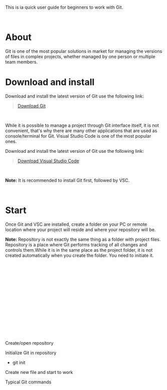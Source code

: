 This is ia quick user guide for beginners to work with Git.
<p> </p>

# About
Git is one of the most popular solutions in market for managing the versions of files in complex projects, whether managed by one person or multiple team members.

# Download and install

Download and install the latest version of Git use the following link: 
> [Download Git](https://git-scm.com/downloads)
<p> </p>
While it is possible to manage a project through Git interface itself, it is not convenient, that's why there are many other applications that are used as console/terminal for Git. Visual Studio Code is one of the most popular ones.

Download and install the latest version of Git use the following link: 
> [Download Visual Studio Code](https://code.visualstudio.com/download)
<p> </p>

**Note:** It is recommended to install Git first, followed by VSC. 
<p> </p>

# Start
Once Git and VSC are installed, create a folder on your PC or remote location where your project will reside and where your repository will be.

**Note:** Repository is not exactly the same thing as a folder with project files. Repository is a place where Git performs tracking of all changes and controls them.While it is in the same place as the project folder, it is not created automatically when you create the folder. You need to initiate it.

<p> </p>
<p> </p>
<p> </p>
<p> </p>
<p> </p>
<p> </p>
<p> </p>
<p> </p>
Create/open repository


Initialize Git in repository

 - git init

Create new file and start to work

Typical Git commands